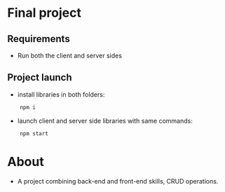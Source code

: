 # Final project

## Requirements

- Run both the client and server sides

## Project launch

- install libraries in both folders:

```cmd
    npm i
```

- launch client and server side libraries with same commands:

```cmd
    npm start
```

# About

- A project combining back-end and front-end skills, CRUD operations.
